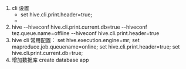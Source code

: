 
1. cli 设置
   * set hive.cli.print.header=true;
   * 
2. hive --hiveconf hive.cli.print.current.db=true --hiveconf tez.queue.name=offline --hiveconf hive.cli.print.header=true
3. hive cli 常用配置：
set hive.execution.engine=mr;
set mapreduce.job.queuename=online;
set hive.cli.print.header=true;
set hive.cli.print.current.db=true;
4. 增加数据库
create database app